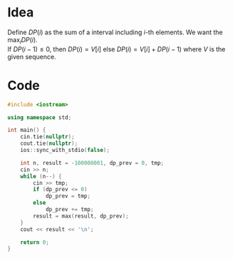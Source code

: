 # Idea
Define $DP(i)$ as the sum of a interval including $i$-th elements. We want the $\max_i DP(i)$.  
If $DP(i-1) \leq 0$, then $DP(i)= V[i]$ else $DP(i) = V[i] +  DP(i-1)$ where $V$ is the given sequence.

# Code
```cpp
#include <iostream>

using namespace std;

int main() {
    cin.tie(nullptr);
    cout.tie(nullptr);
    ios::sync_with_stdio(false);

    int n, result = -100000001, dp_prev = 0, tmp;
    cin >> n;
    while (n--) {
        cin >> tmp;
        if (dp_prev <= 0)
            dp_prev = tmp;
        else
            dp_prev += tmp;
        result = max(result, dp_prev);
    }
    cout << result << '\n';

    return 0;
}
```